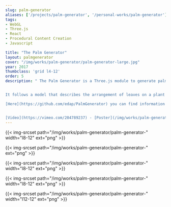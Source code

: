 ```yaml
---
slug: palm-generator
aliases: ['/projects/palm-generator', '/personal-works/palm-generator']
tags:
- WebGL
- Three.js
- React
- Procedural Content Creation
- Javascript

title: "The Palm Generator"
layout: palmgenerator
cover: "/img/works/palm-generator/palm-generator-large.jpg"
year: 2017
thumbclass: 'grid l4-12'
order: 5
description: " The Palm Generator is a Three.js module to generate palms.


It follows a model that describes the arrangement of leaves on a plant stem, called [phyllotaxis](https://en.wikipedia.org/wiki/Phyllotaxis).

[Here](https://github.com/edap/PalmGenerator) you can find information about the usage and the license.


[Video](https://vimeo.com/204789237) - [Poster](/img/works/palm-generator/palm-generator-poster.png)"
---
```





{{< img-srcset path="/img/works/palm-generator/palm-generator-" width="l8-12" ext="png" >}}
 
{{< img-srcset path="/img/works/palm-generator/palm-generator-" ext="png" >}}

{{< img-srcset path="/img/works/palm-generator/palm-generator-" width="l8-12" ext="png" >}}

 {{< img-srcset path="/img/works/palm-generator/palm-generator-" width="l8-12" ext="png" >}}

 {{< img-srcset path="/img/works/palm-generator/palm-generator-" width="l12-12" ext="png" >}}
